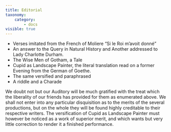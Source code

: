 ```yaml
---
title: Editorial
taxonomy:
    category:
        - docs
visible: true
---
```


* Verses imitated from the French of Moliere “Si le Roi m’avoit donné”
* An answer to the Query in Natural History and Another addressed to Lady Charlotte Durham.
* The Wise Men of Gotham, a Tale
* Cupid as Landscape Painter, the literal translation read on a former Evening from the German of Goethe.
* The same versified and paraphrased
* A riddle and a Charade

We doubt not but our Auditory will be much gratified with the treat which the liberality of our friends has provided for them as enumerated above. We shall not enter into any particular disquisition as to the merits of the several productions, but on the whole they will be found highly creditable to their respective writers. The versification of Cupid as Landscape Painter must however be noticed as a work of superior merit, and which wants but very little correction to render it a finished performance.